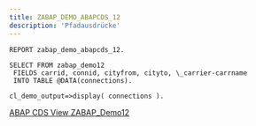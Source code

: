 ```yaml
---
title: ZABAP_DEMO_ABAPCDS_12
description: 'Pfadausdrücke'
---
```


```abap
REPORT zabap_demo_abapcds_12.

SELECT FROM zabap_demo12
 FIELDS carrid, connid, cityfrom, cityto, \_carrier-carrname
 INTO TABLE @DATA(connections).

cl_demo_output=>display( connections ).
```

[ABAP CDS View ZABAP_Demo12](../cds-views/zabap_demo12.md)